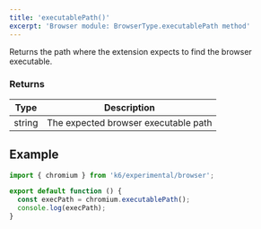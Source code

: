 ```yaml
---
title: 'executablePath()'
excerpt: 'Browser module: BrowserType.executablePath method'
---
```


Returns the path where the extension expects to find the browser executable.


### Returns

| Type   | Description                          |
|--------|--------------------------------------|
| string | The expected browser executable path |


## Example

```javascript
import { chromium } from 'k6/experimental/browser';

export default function () {
  const execPath = chromium.executablePath();
  console.log(execPath);
}
```